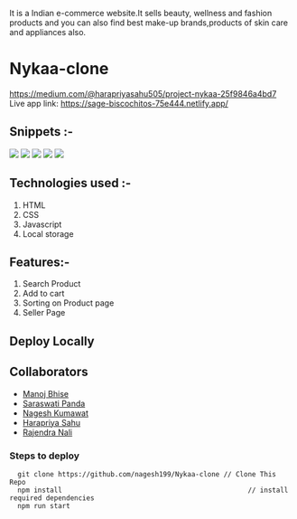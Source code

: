 It is a Indian e-commerce website.It sells beauty, wellness and fashion products and you can also find best make-up brands,products of skin care and appliances also.
# Nykaa-clone
https://medium.com/@harapriyasahu505/project-nykaa-25f9846a4bd7
Live app link: https://sage-biscochitos-75e444.netlify.app/


## Snippets :-
<img src="https://miro.medium.com/max/875/1*0gTc8lbdAByOo3OSXrpNFA.png"/>
<img src="https://miro.medium.com/max/875/1*wy5LjI5e7bZx9VRyGwR_Nw.png"/>
<img src="https://miro.medium.com/max/875/1*lfCr5HcLdi8ggarsEN7pvA.png"/>
<img src="https://miro.medium.com/max/875/1*8PSrvnts-_JjZe4C1PhEZw.png"/>
<img src="https://miro.medium.com/max/875/1*yDM6ofilXSGeiHV-OLgc5A.png"/>

## Technologies used :-
1) HTML
2) CSS
3) Javascript
4) Local storage

## Features:-

1) Search Product
2) Add to cart
3) Sorting on Product page
4) Seller Page


## Deploy Locally

## Collaborators
* [Manoj Bhise](https://github.com/manojbhise)
* [Saraswati Panda](https://github.com/Saraswati121)
* [Nagesh Kumawat](https://github.com/nagesh199)
* [Harapriya Sahu](https://github.com/Harapriyasahu)
* [Rajendra Nali](https://github.com/rajendranali)

### Steps to deploy
```
  git clone https://github.com/nagesh199/Nykaa-clone // Clone This Repo
  npm install                                              // install required dependencies
  npm run start  
  
  

